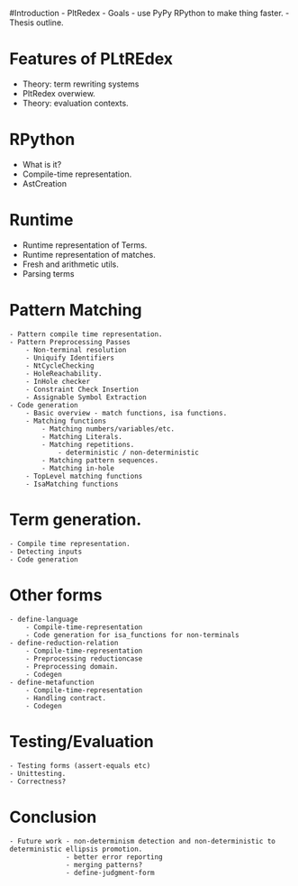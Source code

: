 #Introduction
	- PltRedex
	- Goals - use PyPy RPython to make thing faster.
	- Thesis outline.

# Features of PLtREdex
- Theory: term rewriting systems
- PltRedex overwiew.
- Theory: evaluation contexts.

# RPython
- What is it?
- Compile-time representation.
- AstCreation 

# Runtime 
- Runtime representation of Terms.
- Runtime representation of matches.
- Fresh and arithmetic utils.
- Parsing terms

# Pattern Matching
	- Pattern compile time representation.
	- Pattern Preprocessing Passes
		- Non-terminal resolution
		- Uniquify Identifiers 
		- NtCycleChecking 
		- HoleReachability.
		- InHole checker
		- Constraint Check Insertion
		- Assignable Symbol Extraction
	- Code generation
		- Basic overview - match functions, isa functions.
		- Matching functions
			- Matching numbers/variables/etc.	
			- Matching Literals.
			- Matching repetitions.
				- deterministic / non-deterministic
			- Matching pattern sequences.
			- Matching in-hole
		- TopLevel matching functions
		- IsaMatching functions

# Term generation.
	- Compile time representation.
	- Detecting inputs
	- Code generation

# Other forms
	- define-language
		- Compile-time-representation
		- Code generation for isa_functions for non-terminals
	- define-reduction-relation
		- Compile-time-representation
		- Preprocessing reductioncase
		- Preprocessing domain.
		- Codegen
	- define-metafunction 
		- Compile-time-representation
		- Handling contract.
		- Codegen

# Testing/Evaluation
	- Testing forms (assert-equals etc)
	- Unittesting.
	- Correctness?

# Conclusion
	- Future work - non-determinism detection and non-deterministic to deterministic ellipsis promotion.
	              - better error reporting
				  - merging patterns?
				  - define-judgment-form
